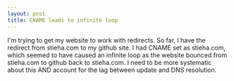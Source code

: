 ```yaml
---
layout: post
title: CNAME leads to infinite loop
---
```


I'm trying to get my website to work with redirects.  So far, I have the redirect from stieha.com to my github site.  I had CNAME set as stieha.com, which seemed to have caused an infinite loop as the website bounced from stieha.com to github back to stieha.com.  I need to be more systematic about this AND account for the lag between update and DNS resolution.
